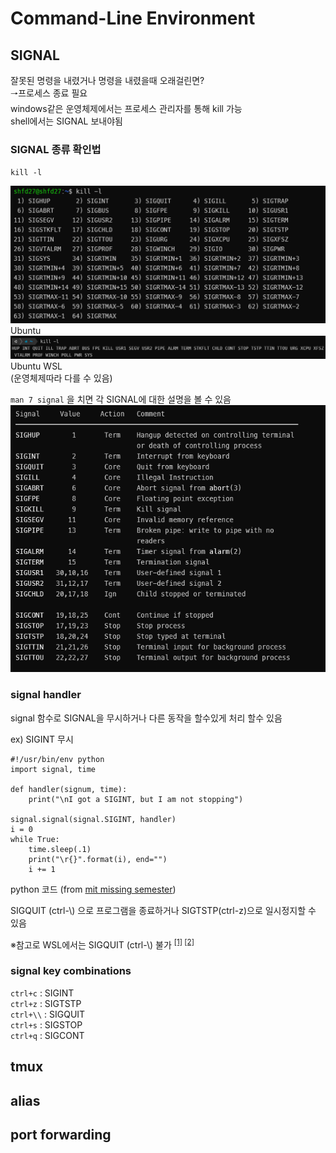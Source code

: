 # Command-Line Environment  

## SIGNAL  

잘못된 명령을 내렸거나 명령을 내렸을때 오래걸린면?  
🠒프로세스 종료 필요  
windows같은 운영체제에서는 프로세스 관리자를 통해 kill 가능      
shell에서는 SIGNAL 보내야됨  



### SIGNAL 종류 확인법  
`kill -l`  


![week6_1](./img/week6_1.png)  
Ubuntu  
![week6_2](./img/week6_2.png)  
Ubuntu WSL  
(운영체제따라 다를 수 있음)  


`man 7 signal` 을 치면 각 SIGNAL에 대한 설명을 볼 수 있음  
![week6_3](./img/week6_3.png)  


### signal handler  

signal 함수로 SIGNAL을 무시하거나 다른 동작을 할수있게 처리 할수 있음  

ex) SIGINT 무시  
```
#!/usr/bin/env python
import signal, time

def handler(signum, time):
    print("\nI got a SIGINT, but I am not stopping")

signal.signal(signal.SIGINT, handler)
i = 0
while True:
    time.sleep(.1)
    print("\r{}".format(i), end="")
    i += 1
```
python 코드 (from [mit missing semester](https://missing.csail.mit.edu/2020/command-line/))  

SIGQUIT (ctrl-\\) 으로 프로그램을 종료하거나 SIGTSTP(ctrl-z)으로 일시정지할 수 있음  

※참고로 WSL에서는 SIGQUIT (ctrl-\\) 불가
<sup>[[1]](https://github.com/microsoft/WSL/issues/169)
[[2]](https://github.com/microsoft/WSL/issues/4715)</sup>  

### signal key combinations  

`ctrl+c` : SIGINT  
`ctrl+z` : SIGTSTP  
`ctrl+\\` : SIGQUIT  
`ctrl+s` : SIGSTOP  
`ctrl+q` : SIGCONT  

## tmux  

## alias  

## port forwarding  